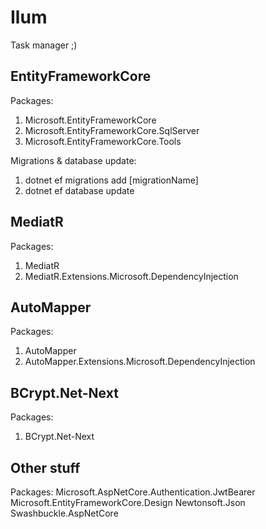 # Ilum
Task manager ;)


## EntityFrameworkCore
Packages:
1. Microsoft.EntityFrameworkCore
2. Microsoft.EntityFrameworkCore.SqlServer
3. Microsoft.EntityFrameworkCore.Tools

Migrations & database update:
1. dotnet ef migrations add [migrationName]
2. dotnet ef database update

## MediatR
Packages:
1. MediatR
2. MediatR.Extensions.Microsoft.DependencyInjection

## AutoMapper
Packages:
1. AutoMapper
2. AutoMapper.Extensions.Microsoft.DependencyInjection

## BCrypt.Net-Next
Packages:
1. BCrypt.Net-Next


## Other stuff
Packages:
Microsoft.AspNetCore.Authentication.JwtBearer
Microsoft.EntityFrameworkCore.Design
Newtonsoft.Json
Swashbuckle.AspNetCore